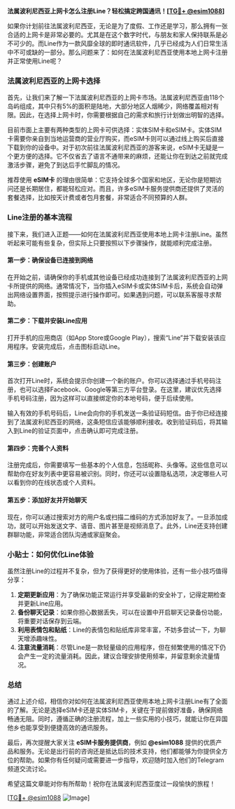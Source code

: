 **法属波利尼西亚上网卡怎么注册Line？轻松搞定跨国通讯！[[TG💪+ @esim1088](https://t.me/s/esim1088)]**

如果你计划前往法属波利尼西亚，无论是为了度假、工作还是学习，那么拥有一张合适的上网卡是非常必要的。尤其是在这个数字时代，与朋友和家人保持联系是必不可少的。而Line作为一款风靡全球的即时通讯软件，几乎已经成为人们日常生活中不可或缺的一部分。那么问题来了：如何在法属波利尼西亚使用本地上网卡注册并正常使用Line呢？

### 法属波利尼西亚的上网卡选择

首先，让我们来了解一下法属波利尼西亚的上网卡市场。法属波利尼西亚由118个岛屿组成，其中只有5%的面积是陆地，大部分地区人烟稀少，网络覆盖相对有限。因此，在选择上网卡时，你需要根据自己的需求和旅行计划做出明智的选择。

目前市面上主要有两种类型的上网卡可供选择：实体SIM卡和eSIM卡。实体SIM卡需要你亲自到当地运营商的营业厅购买，而eSIM卡则可以通过线上购买后直接下载到你的设备中。对于初次前往法属波利尼西亚的游客来说，eSIM卡无疑是一个更方便的选择。它不仅省去了语言不通带来的麻烦，还能让你在到达之前就完成激活步骤，避免了到达后手忙脚乱的情况。

推荐使用 **eSIM卡** 的理由很简单：它支持全球多个国家和地区，无论你是短期访问还是长期居住，都能轻松应对。而且，许多eSIM卡服务提供商还提供了灵活的套餐选择，比如按天计费或者包月套餐，非常适合不同预算的人群。

### Line注册的基本流程

接下来，我们进入正题——如何在法属波利尼西亚使用本地上网卡注册Line。虽然听起来可能有些复杂，但实际上只要按照以下步骤操作，就能顺利完成注册。

#### 第一步：确保设备已连接到网络

在开始之前，请确保你的手机或其他设备已经成功连接到了法属波利尼西亚的上网卡所提供的网络。通常情况下，当你插入eSIM卡或实体SIM卡后，系统会自动弹出网络设置界面，按照提示进行操作即可。如果遇到问题，可以联系客服寻求帮助。

#### 第二步：下载并安装Line应用

打开手机的应用商店（如App Store或Google Play），搜索“Line”并下载安装该应用程序。安装完成后，点击图标启动Line。

#### 第三步：创建账户

首次打开Line时，系统会提示你创建一个新的账户。你可以选择通过手机号码注册，也可以选择Facebook、Google等第三方平台登录。在这里，建议优先选择手机号码注册，因为这样可以直接绑定你的本地号码，便于后续使用。

输入有效的手机号码后，Line会向你的手机发送一条验证码短信。由于你已经连接到了法属波利尼西亚的网络，这条短信应该能够顺利接收。收到验证码后，将其输入到Line的验证页面中，点击确认即可完成注册。

#### 第四步：完善个人资料

注册完成后，你需要填写一些基本的个人信息，包括昵称、头像等。这些信息可以帮助你在好友列表中更容易被识别。同时，你还可以设置隐私选项，决定哪些人可以看到你的在线状态或个人资料。

#### 第五步：添加好友并开始聊天

现在，你可以通过搜索对方的用户名或扫描二维码的方式添加好友了。一旦添加成功，就可以开始发送文字、语音、图片甚至是视频消息了。此外，Line还支持创建群聊功能，非常适合团队沟通或家庭聚会。

### 小贴士：如何优化Line体验

虽然注册Line的过程并不复杂，但为了获得更好的使用体验，还有一些小技巧值得分享：

1. **定期更新应用**：为了确保功能正常运行并享受最新的安全补丁，记得定期检查并更新Line应用。
2. **备份聊天记录**：如果你担心数据丢失，可以在设置中开启聊天记录备份功能，将重要对话保存到云端。
3. **利用表情包和贴纸**：Line的表情包和贴纸库非常丰富，不妨多尝试一下，为聊天增添趣味性。
4. **注意流量消耗**：尽管Line是一款轻量级的应用程序，但在频繁使用的情况下仍会产生一定的流量消耗。因此，建议合理安排使用频率，并留意剩余流量情况。

### 总结

通过上述介绍，相信你对如何在法属波利尼西亚使用本地上网卡注册Line有了全面的了解。无论是选择eSIM卡还是实体SIM卡，关键在于提前做好准备，确保网络畅通无阻。同时，遵循正确的注册流程，加上一些实用的小技巧，就能让你在异国他乡也能享受到便捷高效的通讯服务。

最后，再次提醒大家关注 **eSIM卡服务提供商**，例如 **@esim1088** 提供的优质产品和服务。无论是出行前的咨询还是抵达后的技术支持，他们都能够为你提供全方位的帮助。如果你有任何疑问或需要进一步指导，欢迎随时加入他们的Telegram频道交流讨论。

希望这篇文章能对你有所帮助！祝你在法属波利尼西亚度过一段愉快的旅程！

[[TG💪+ @esim1088](https://t.me/s/esim1088) ![Image](https://i.postimg.cc/4NQfJmqS/Snipaste-2025-05-13-00-14-12.png)]